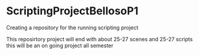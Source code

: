 # ScriptingProjectBellosoP1
Creating a repository for the running scripting project 


This reposirtory project will end with about 25-27 scenes and 25-27 scripts 
this will be an on going project all semester 
